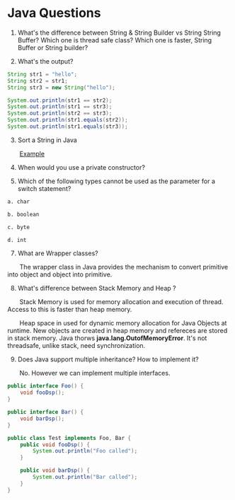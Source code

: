 # Java Questions

1. What's the difference between String & String Builder vs String String Buffer? Which one is thread safe class? Which one is faster, String Buffer or String builder?


2. What's the output?
```java
String str1 = "hello";
String str2 = str1;
String str3 = new String("hello");

System.out.println(str1 == str2);
System.out.println(str1 == str3);
System.out.println(str2 == str3);
System.out.println(str1.equals(str2));
System.out.println(str1.equals(str3));
```

3. Sort a String in Java

&nbsp;&nbsp;&nbsp;&nbsp;&nbsp;&nbsp; [Example](../java/SortAString.java)

4. When would you use a private constructor?

5. Which of the following types cannot be used as the parameter for a switch statement?

```bash
a. char

b. boolean

c. byte

d. int
```

7. What are Wrapper classes?

&nbsp;&nbsp;&nbsp;&nbsp;&nbsp;&nbsp; The wrapper class in Java provides the mechanism to convert primitive into object and object into primitive.

8. What's difference between Stack Memory and Heap ?

&nbsp;&nbsp;&nbsp;&nbsp;&nbsp;&nbsp; Stack Memory is used for memory allocation and execution of thread. Access to this is faster than heap memory.

&nbsp;&nbsp;&nbsp;&nbsp;&nbsp;&nbsp; Heap space in used for dynamic memory allocation for Java Objects at runtime. New objects are created in heap memory and refereces are stored in stack memory. Java thorws **java.lang.OutofMemoryError**. It's not threadsafe, unlike stack, need synchronization.

9. Does Java support multiple inheritance? How to implement it?

&nbsp;&nbsp;&nbsp;&nbsp;&nbsp;&nbsp; No. However we can implement multiple interfaces.

```java
public interface Foo() {
    void fooDsp();
}

public interface Bar() {
    void barDsp();
}

public class Test implements Foo, Bar {
    public void fooDsp() {
        System.out.println("Foo called");
    }

    public void barDsp() {
        System.out.println("Bar called");
    }
}
```
